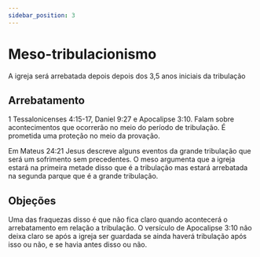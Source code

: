 ```yaml
---
sidebar_position: 3
---
```


# Meso-tribulacionismo

A igreja será arrebatada depois depois dos 3,5 anos iniciais da tribulação

## Arrebatamento

1 Tessalonicenses 4:15-17, Daniel 9:27 e Apocalipse 3:10. Falam sobre acontecimentos que ocorrerão no meio do período de tribulação. É prometida uma proteção no meio da provação.

Em Mateus 24:21 Jesus descreve alguns eventos da grande tribulação que será um sofrimento sem precedentes. O meso argumenta que a igreja estará na primeira metade disso que é a tribulação mas estará arrebatada na segunda parque que é a grande tribulação.

## Objeções

Uma das fraquezas disso é que não fica claro quando acontecerá o arrebatamento em relação a tribulação. O versículo de Apocalipse 3:10 não deixa claro se após a igreja ser guardada se ainda haverá tribulação após isso ou não, e se havia antes disso ou não.